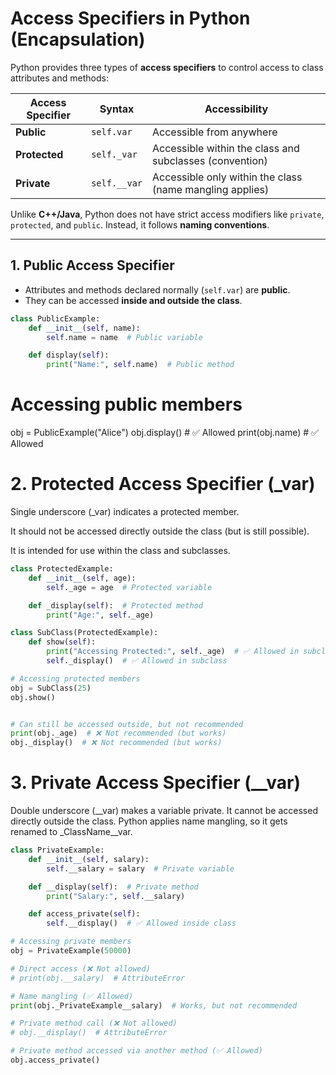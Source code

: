# **Access Specifiers in Python (Encapsulation)**

Python provides three types of **access specifiers** to control access to class attributes and methods:

| Access Specifier | Syntax | Accessibility |
|-----------------|--------|---------------|
| **Public** | `self.var` | Accessible from anywhere |
| **Protected** | `self._var` | Accessible within the class and subclasses (convention) |
| **Private** | `self.__var` | Accessible only within the class (name mangling applies) |

Unlike **C++/Java**, Python does not have strict access modifiers like `private`, `protected`, and `public`. Instead, it follows **naming conventions**.

---

## **1. Public Access Specifier**
- Attributes and methods declared normally (`self.var`) are **public**.
- They can be accessed **inside and outside the class**.

```python
class PublicExample:
    def __init__(self, name):
        self.name = name  # Public variable

    def display(self):
        print("Name:", self.name)  # Public method
```
# Accessing public members
obj = PublicExample("Alice")
obj.display()  # ✅ Allowed
print(obj.name)  # ✅ Allowed


# 2. Protected Access Specifier (_var)
Single underscore (_var) indicates a protected member.

It should not be accessed directly outside the class (but is still possible).

It is intended for use within the class and subclasses.

```python
class ProtectedExample:
    def __init__(self, age):
        self._age = age  # Protected variable

    def _display(self):  # Protected method
        print("Age:", self._age)

class SubClass(ProtectedExample):
    def show(self):
        print("Accessing Protected:", self._age)  # ✅ Allowed in subclass
        self._display()  # ✅ Allowed in subclass

# Accessing protected members
obj = SubClass(25)
obj.show()


# Can still be accessed outside, but not recommended
print(obj._age)  # ❌ Not recommended (but works)
obj._display()  # ❌ Not recommended (but works)

```

# 3. Private Access Specifier (__var)
Double underscore (__var) makes a variable private.
It cannot be accessed directly outside the class.
Python applies name mangling, so it gets renamed to _ClassName__var.

```python
class PrivateExample:
    def __init__(self, salary):
        self.__salary = salary  # Private variable

    def __display(self):  # Private method
        print("Salary:", self.__salary)

    def access_private(self):
        self.__display()  # ✅ Allowed inside class

# Accessing private members
obj = PrivateExample(50000)

# Direct access (❌ Not allowed)
# print(obj.__salary)  # AttributeError

# Name mangling (✅ Allowed)
print(obj._PrivateExample__salary)  # Works, but not recommended

# Private method call (❌ Not allowed)
# obj.__display()  # AttributeError

# Private method accessed via another method (✅ Allowed)
obj.access_private()

```

